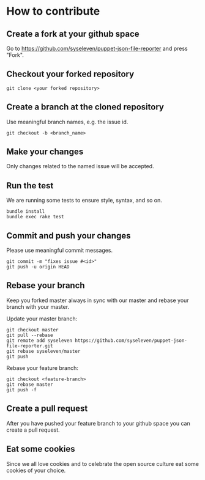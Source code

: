 # How to contribute

## Create a fork at your github space
Go to https://github.com/syseleven/puppet-json-file-reporter and press "Fork".

## Checkout your forked repository
```shell
git clone <your forked repository>
```

## Create a branch at the cloned repository
Use meaningful branch names, e.g. the issue id.
```
git checkout -b <branch_name>
```

## Make your changes
Only changes related to the named issue will be accepted.

## Run the test
We are running some tests to ensure style, syntax, and so on.
```shell
bundle install
bundle exec rake test
```

## Commit and push your changes
Please use meaningful commit messages.
```shell
git commit -m "fixes issue #<id>"
git push -u origin HEAD
```

## Rebase your branch
Keep you forked master always in sync with our master and rebase your branch with your master.

Update your master branch:
```shell
git checkout master
git pull --rebase
git remote add syseleven https://github.com/syseleven/puppet-json-file-reporter.git
git rebase syseleven/master
git push
```

Rebase your feature branch:
```shell
git checkout <feature-branch>
git rebase master
git push -f
```

## Create a pull request
After you have pushed your feature branch to your github space you can create a pull request.

## Eat some cookies
Since we all love cookies and to celebrate the open source culture eat some cookies of your choice.
